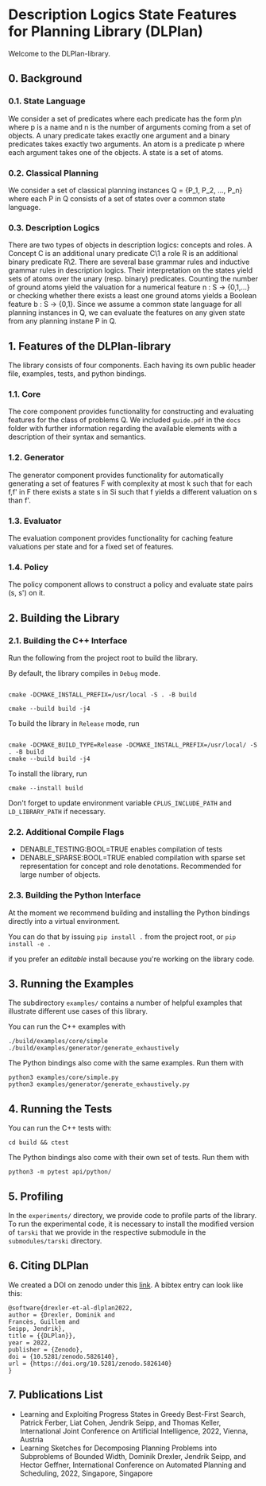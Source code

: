 # Description Logics State Features for Planning Library (DLPlan)

Welcome to the DLPlan-library.

## 0. Background

### 0.1. State Language

We consider a set of predicates where each predicate has the form p\n where p is a name and n is the number of arguments coming from a set of objects. A unary predicate takes exactly one argument and a binary predicates takes exactly two arguments. An atom is a predicate p where each argument takes one of the objects. A state is a set of atoms.

### 0.2. Classical Planning

We consider a set of classical planning instances Q = {P_1, P_2, ..., P_n} where each P in Q consists of a set of states over a common state language.

### 0.3. Description Logics

There are two types of objects in description logics: concepts and roles. A Concept C is an additional unary predicate C\1 a role R is an additional binary predicate R\2. There are several base grammar rules and inductive grammar rules in description logics. Their interpretation on the states yield sets of atoms over the unary (resp. binary) predicates. Counting the number of ground atoms yield the valuation for a numerical feature n : S -> {0,1,...} or checking whether there exists a least one ground atoms yields a Boolean feature b : S -> {0,1}. Since we assume a common state language for all planning instances in Q, we can evaluate the features on any given state from any planning instane P in Q.

## 1. Features of the DLPlan-library

The library consists of four components. Each having its own public header file, examples, tests, and python bindings.

### 1.1. Core

The core component provides functionality for constructing and evaluating features for the class of problems Q. We included `guide.pdf` in the `docs` folder with further information regarding the available elements with a description of their syntax and semantics.

### 1.2. Generator

The generator component provides functionality for automatically generating a set of features F with complexity at most k such that for each f,f' in F there exists a state s in Si such that f yields a different valuation on s than f'.

### 1.3. Evaluator

The evaluation component provides functionality for caching feature valuations per state and for a fixed set of features.

### 1.4. Policy

The policy component allows to construct a policy and evaluate state pairs (s, s') on it.

## 2. Building the Library

### 2.1. Building the C++ Interface

Run the following from the project root to build the library.

By default, the library compiles in `Debug` mode.

```console

cmake -DCMAKE_INSTALL_PREFIX=/usr/local -S . -B build

cmake --build build -j4

```
To build the library in `Release` mode, run
```console

cmake -DCMAKE_BUILD_TYPE=Release -DCMAKE_INSTALL_PREFIX=/usr/local/ -S . -B build
cmake --build build -j4
```
To install the library, run
```console
cmake --install build
```
Don't forget to update environment variable `CPLUS_INCLUDE_PATH` and `LD_LIBRARY_PATH` if necessary.

### 2.2. Additional Compile Flags

- DENABLE_TESTING:BOOL=TRUE enables compilation of tests
- DENABLE_SPARSE:BOOL=TRUE enabled compilation with sparse set representation for concept and role denotations. Recommended for large number of objects.

### 2.3. Building the Python Interface

At the moment we recommend building and installing the Python bindings directly into a virtual environment.

You can do that by issuing `pip install .` from the project root, or `pip install -e .`

if you prefer an _editable_ install because you're working on the library code.

## 3. Running the Examples

The subdirectory `examples/` contains a number of helpful examples that illustrate different use cases of this library.

You can run the C++ examples with
```console
./build/examples/core/simple
./build/examples/generator/generate_exhaustively
```
The Python bindings also come with the same examples. Run them with
```console
python3 examples/core/simple.py
python3 examples/generator/generate_exhaustively.py
```

## 4. Running the Tests

You can run the C++ tests with:
```console
cd build && ctest
```

The Python bindings also come with their own set of tests. Run them with
```console
python3 -m pytest api/python/
```

## 5. Profiling

In the `experiments/` directory, we provide code to profile parts of the library. To run the experimental code, it is necessary to install the modified version of `tarski` that we provide in the respective submodule in the `submodules/tarski` directory.

## 6. Citing DLPlan

We created a DOI on zenodo under this [link](https://zenodo.org/record/5826140#.YfK9E_so85k). A bibtex entry can look like this:

```
@software{drexler-et-al-dlplan2022,
author = {Drexler, Dominik and
Francès, Guillem and
Seipp, Jendrik},
title = {{DLPlan}},
year = 2022,
publisher = {Zenodo},
doi = {10.5281/zenodo.5826140},
url = {https://doi.org/10.5281/zenodo.5826140}
}
```

## 7. Publications List

- Learning and Exploiting Progress States in Greedy Best-First Search, Patrick Ferber, Liat Cohen, Jendrik Seipp, and Thomas Keller, International Joint Conference on Artificial Intelligence, 2022, Vienna, Austria
- Learning Sketches for Decomposing Planning Problems into Subproblems of Bounded Width, Dominik Drexler, Jendrik Seipp, and Hector Geffner, International Conference on Automated Planning and Scheduling, 2022, Singapore, Singapore
